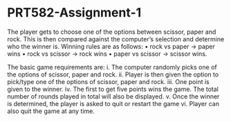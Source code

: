 # PRT582-Assignment-1

The player gets to choose one of the options between scissor, paper and rock. This is then compared against the computer’s selection and determine who the winner is.
Winning rules are as follows:
•	rock vs paper -> paper wins
•	rock vs scissor -> rock wins
•	paper vs scissor -> scissor wins.

The basic game requirements are:
i.	The computer randomly picks one of the options of scissor, paper and rock.
ii.	Player is then given the option to pick/type one of the options of scissor, paper and rock.
iii.	One point is given to the winner.
iv.	The first to get five points wins the game. The total number of rounds played in total will also be displayed.
v.	Once the winner is determined, the player is asked to quit or restart the game
vi.	Player can also quit the game at any time.
